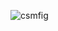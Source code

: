 
![csmfig](https://user-images.githubusercontent.com/104519995/208073251-633bd0a0-f401-49ed-8d51-98298849b447.gif)
